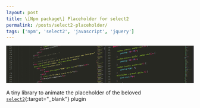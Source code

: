 ```yaml
---
layout: post
title: \[Npm package\] Placeholder for select2
permalink: /posts/select2-placeholder/
tags: ['npm', 'select2', 'javascript', 'jquery']
---
```


<img src="/assets/images/posts/select2-placeholder.png" alt="select2-placeholder">

A tiny library to animate the placeholder of the beloved [`select2`](https://select2.org/){:target="_blank"} plugin

